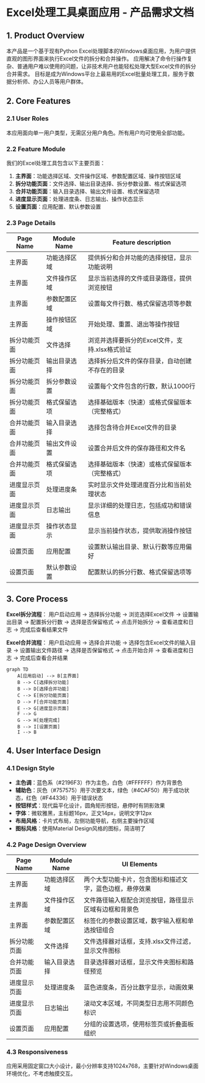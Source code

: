 # Excel处理工具桌面应用 - 产品需求文档

## 1. Product Overview

本产品是一个基于现有Python Excel处理脚本的Windows桌面应用，为用户提供直观的图形界面来执行Excel文件的拆分和合并操作。
应用解决了命令行操作复杂、普通用户难以使用的问题，让非技术用户也能轻松处理大型Excel文件的拆分合并需求。
目标是成为Windows平台上最易用的Excel批量处理工具，服务于数据分析师、办公人员等用户群体。

## 2. Core Features

### 2.1 User Roles

本应用面向单一用户类型，无需区分用户角色。所有用户均可使用全部功能。

### 2.2 Feature Module

我们的Excel处理工具包含以下主要页面：
1. **主界面**：功能选择区域、文件操作区域、参数配置区域、操作按钮区域
2. **拆分功能页面**：文件选择、输出目录选择、拆分参数设置、格式保留选项
3. **合并功能页面**：输入目录选择、输出文件设置、格式保留选项
4. **进度显示页面**：处理进度条、日志输出、操作状态显示
5. **设置页面**：应用配置、默认参数设置

### 2.3 Page Details

| Page Name | Module Name | Feature description |
|-----------|-------------|---------------------|
| 主界面 | 功能选择区域 | 提供拆分和合并功能的选择按钮，显示功能说明 |
| 主界面 | 文件操作区域 | 显示当前选择的文件或目录路径，提供浏览按钮 |
| 主界面 | 参数配置区域 | 设置每文件行数、格式保留选项等参数 |
| 主界面 | 操作按钮区域 | 开始处理、重置、退出等操作按钮 |
| 拆分功能页面 | 文件选择 | 浏览并选择要拆分的Excel文件，支持.xlsx格式验证 |
| 拆分功能页面 | 输出目录选择 | 选择拆分后文件的保存目录，自动创建不存在的目录 |
| 拆分功能页面 | 拆分参数设置 | 设置每个文件包含的行数，默认1000行 |
| 拆分功能页面 | 格式保留选项 | 选择基础版本（快速）或格式保留版本（完整格式） |
| 合并功能页面 | 输入目录选择 | 选择包含待合并Excel文件的目录 |
| 合并功能页面 | 输出文件设置 | 设置合并后文件的保存路径和文件名 |
| 合并功能页面 | 格式保留选项 | 选择基础版本（快速）或格式保留版本（完整格式） |
| 进度显示页面 | 处理进度条 | 实时显示文件处理进度百分比和当前处理状态 |
| 进度显示页面 | 日志输出 | 显示详细的处理日志，包括成功和错误信息 |
| 进度显示页面 | 操作状态显示 | 显示当前操作状态，提供取消操作按钮 |
| 设置页面 | 应用配置 | 设置默认输出目录、默认行数等应用偏好 |
| 设置页面 | 默认参数设置 | 配置默认的拆分行数、格式保留选项等 |

## 3. Core Process

**Excel拆分流程**：
用户启动应用 → 选择拆分功能 → 浏览选择Excel文件 → 设置输出目录 → 配置拆分行数 → 选择是否保留格式 → 点击开始拆分 → 查看进度和日志 → 完成后查看结果文件

**Excel合并流程**：
用户启动应用 → 选择合并功能 → 选择包含Excel文件的输入目录 → 设置输出文件路径 → 选择是否保留格式 → 点击开始合并 → 查看进度和日志 → 完成后查看合并结果

```mermaid
graph TD
    A[应用启动] --> B[主界面]
    B --> C[选择拆分功能]
    B --> D[选择合并功能]
    C --> E[拆分功能页面]
    D --> F[合并功能页面]
    E --> G[进度显示页面]
    F --> G
    G --> H[处理完成]
    B --> I[设置页面]
    I --> B
```

## 4. User Interface Design

### 4.1 Design Style

- **主色调**：蓝色系（#2196F3）作为主色，白色（#FFFFFF）作为背景色
- **辅助色**：灰色（#757575）用于次要文本，绿色（#4CAF50）用于成功状态，红色（#F44336）用于错误状态
- **按钮样式**：现代扁平化设计，圆角矩形按钮，悬停时有阴影效果
- **字体**：微软雅黑，主标题16px，正文14px，说明文字12px
- **布局风格**：卡片式布局，左侧功能导航，右侧主要操作区域
- **图标风格**：使用Material Design风格的图标，简洁明了

### 4.2 Page Design Overview

| Page Name | Module Name | UI Elements |
|-----------|-------------|-------------|
| 主界面 | 功能选择区域 | 两个大型功能卡片，包含图标和描述文字，蓝色边框，悬停效果 |
| 主界面 | 文件操作区域 | 文件路径输入框配合浏览按钮，路径显示区域有边框和背景色 |
| 主界面 | 参数配置区域 | 标签化的参数设置区域，数字输入框和单选按钮组合 |
| 拆分功能页面 | 文件选择 | 文件选择器对话框，支持.xlsx文件过滤，显示文件图标 |
| 合并功能页面 | 输入目录选择 | 目录选择器对话框，显示文件夹图标和路径预览 |
| 进度显示页面 | 处理进度条 | 蓝色进度条，百分比数字显示，动画效果 |
| 进度显示页面 | 日志输出 | 滚动文本区域，不同类型日志用不同颜色标识 |
| 设置页面 | 应用配置 | 分组的设置选项，使用标签页或折叠面板组织 |

### 4.3 Responsiveness

应用采用固定窗口大小设计，最小分辨率支持1024x768，主要针对Windows桌面环境优化，不考虑触摸交互。